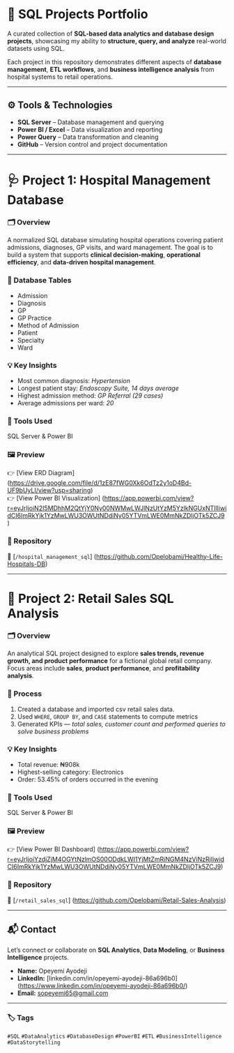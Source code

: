 # 🧠 SQL Projects Portfolio  

A curated collection of **SQL-based data analytics and database design projects**, showcasing my ability to **structure, query, and analyze** real-world datasets using SQL.  

Each project in this repository demonstrates different aspects of **database management**, **ETL workflows**, and **business intelligence analysis** from hospital systems to retail operations.  

---

## ⚙️ Tools & Technologies  
- **SQL Server** – Database management and querying  
- **Power BI / Excel** – Data visualization and reporting  
- **Power Query** – Data transformation and cleaning  
- **GitHub** – Version control and project documentation  

---

# 🩺 Project 1: Hospital Management Database  

### 🗂️ Overview  
A normalized SQL database simulating hospital operations covering patient admissions, diagnoses, GP visits, and ward management. The goal is to build a system that supports **clinical decision-making**, **operational efficiency**, and **data-driven hospital management**.  

### 🧱 Database Tables  
- Admission  
- Diagnosis  
- GP  
- GP Practice  
- Method of Admission  
- Patient  
- Specialty  
- Ward  

### 💡 Key Insights  
- Most common diagnosis: *Hypertension*  
- Longest patient stay: *Endoscopy Suite, 14 days average*  
- Highest admission method: *GP Referral (29 cases)*  
- Average admissions per ward: *20*  

### 🧰 Tools Used  
SQL Server & Power BI  

### 🖼️ Preview  
👉 [View ERD Diagram] (https://drive.google.com/file/d/1zE87fWG0Xk6OdTz2y1oD4Bd-UF9bUyLI/view?usp=sharing)  
👉 [View Power BI Visualization] (https://app.powerbi.com/view?r=eyJrIjoiN2I5MDhhM2QtYjY0Ny00NWMwLWJlNzUtYzM5YzlkNGUxNTllIiwidCI6ImRkYjk1YzMwLWU3OWUtNDdiNy05YTVmLWE0MmNkZDljOTk5ZCJ9)  

### 📂 Repository  
📁 [`/hospital_management_sql`] (https://github.com/Opelobami/Healthy-Life-Hospitals-DB)

---

# 🏬 Project 2: Retail Sales SQL Analysis  

### 🗂️ Overview  
An analytical SQL project designed to explore **sales trends, revenue growth, and product performance** for a fictional global retail company.  
Focus areas include **sales**, **product performance**, and **profitability analysis**.  

### 🧮 Process  
1. Created a database and imported csv retail sales data.  
2. Used `WHERE`, `GROUP BY`, and `CASE` statements to compute metrics  
3. Generated KPIs — *total sales, customer count and performed queries to solve business problems*  

### 💡 Key Insights  
- Total revenue: ₦908k  
- Highest-selling category: Electronics  
- Order: 53.45% of orders occurred in the evening  

### 🧰 Tools Used  
SQL Server & Power BI 

### 🖼️ Preview  
👉 [View Power BI Dashboard] (https://app.powerbi.com/view?r=eyJrIjoiYzdjZjM4OGYtNzlmOS00ODdkLWI1YjMtZmRiNGM4NzViNzRjIiwidCI6ImRkYjk1YzMwLWU3OWUtNDdiNy05YTVmLWE0MmNkZDljOTk5ZCJ9)  

### 📂 Repository  
📁 [`/retail_sales_sql`] (https://github.com/Opelobami/Retail-Sales-Analysis)

---

## 📬 Contact  

Let’s connect or collaborate on **SQL Analytics**, **Data Modeling**, or **Business Intelligence** projects.  

- **Name:** Opeyemi Ayodeji  
- **LinkedIn:** [linkedin.com/in/opeyemi-ayodeji-86a696b0] (https://www.linkedin.com/in/opeyemi-ayodeji-86a696b0/)  
- **Email:** sopeyemi65@gmail.com  

---

### 🏷️ Tags  
`#SQL` `#DataAnalytics` `#DatabaseDesign` `#PowerBI` `#ETL` `#BusinessIntelligence` `#DataStorytelling`
